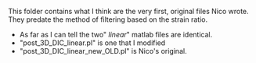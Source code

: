 This folder contains what I think are the very first, original files Nico wrote.  They predate the method of filtering based on the strain ratio.

* As far as I can tell the two" _linear_" matlab files are identical.
* "post_3D_DIC_linear.pl" is one that I modified
* "post_3D_DIC_linear_new_OLD.pl" is Nico's original.
